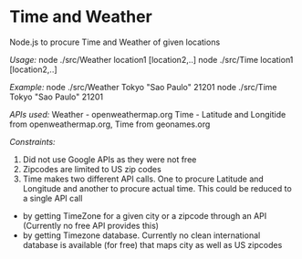 # Time and Weather
Node.js to procure Time and Weather of given locations

*Usage:*
node ./src/Weather location1 [location2,..]
node ./src/Time location1 [location2,..]

*Example:*
node ./src/Weather Tokyo "Sao Paulo" 21201
node ./src/Time Tokyo "Sao Paulo" 21201

*APIs used:*
Weather - openweathermap.org
Time - Latitude and Longitide from openweathermap.org, Time from geonames.org

*Constraints:*
1. Did not use Google APIs as they were not free
2. Zipcodes are limited to US zip codes
3. Time makes two different API calls. One to procure Latitude and Longitude and another to procure actual time. This could be reduced to a single API call 
  - by getting TimeZone for a given city or a zipcode through an API (Currently no free API provides this)
  - by getting Timezone database. Currently no clean international database is available (for free) that maps city as well as US zipcodes

